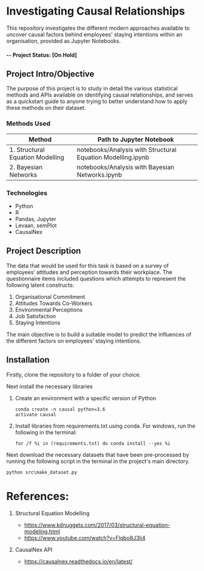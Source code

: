 # Investigating Causal Relationships
This repository investigates the different modern approaches available to uncover causal factors behind employees' staying intentions within an organisation, provided as Jupyter Notebooks.

#### -- Project Status: [On Hold]

## Project Intro/Objective
The purpose of this project is to study in detail the various statistical methods and APIs available on identifying causal relationships, and serves as a quickstart guide to anyone trying to better understand how to apply these methods on their dataset.

### Methods Used
|Method     |  Path to Jupyter Notebook   | 
|----------------|-----------------------------|
|1. Structural Equation Modelling| notebooks/Analysis with Structural Equation Modelling.ipynb|
|2. Bayesian Networks| notebooks/Analysis with Bayesian Networks.ipynb  |


### Technologies
* Python
* R
* Pandas, Jupyter
* Levaan, semPlot
* CausalNex

## Project Description
The data that would be used for this task is based on a survey of employees’ attitudes and perception towards their workplace. The questionnaire items included questions which attempts to represent the following latent constructs: 
1) Organisational Commitment
2) Attitudes Towards Co-Workers
3) Environmental Perceptions
4) Job Satisfaction
5) Staying Intentions

The main objective is to build a suitable model to predict the influences of the different factors on employees’ staying intentions.

## Installation
Firstly, clone the repository to a folder of your choice. 

Next install the necessary libraries

1. Create an environment with a specific version of Python
	```
   conda create -n causal python=3.6
   activate causal
   ```

2. Install libraries from requirements.txt using conda. For windows, run the following in the terminal:
	```
   for /f %i in (requirements.txt) do conda install --yes %i
   ```

Next download the necessary datasets that have been pre-processed by running the following script in the terminal
in the project's main directory.

```
python src\make_dataset.py
```

# References:
1) Structural Equation Modelling
   - https://www.kdnuggets.com/2017/03/structural-equation-modeling.html
   - https://www.youtube.com/watch?v=Flqbo8J3li4

2) CausalNex API 
   - https://causalnex.readthedocs.io/en/latest/
